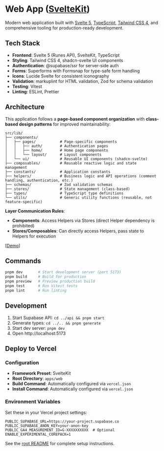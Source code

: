 # Web App ([SvelteKit](https://svelte.dev/docs/kit/))

Modern web application built with [Svelte 5](https://svelte.dev/), [TypeScript](https://www.typescriptlang.org/), [Tailwind CSS 4](https://tailwindcss.com/), and comprehensive tooling for production-ready development.

## Tech Stack

- **Frontend**: Svelte 5 (Runes API), SvelteKit, TypeScript
- **Styling**: Tailwind CSS 4, shadcn-svelte UI components
- **Authentication**: @supabase/ssr for server-side auth
- **Forms**: Superforms with Formsnap for type-safe form handling
- **Icons**: Lucide Svelte for consistent iconography
- **Validation**: markuplint for HTML validation, Zod for schema validation
- **Testing**: Vitest
- **Linting**: ESLint, Prettier

## Architecture

This application follows a **page-based component organization** with **class-based design patterns** for improved maintainability:

```text
src/lib/
├── components/
│   ├── pages/           # Page-specific components
│   │   ├── auth/        # Authentication pages
│   │   ├── home/        # Home page components
│   │   └── layout/      # Layout components
│   └── ui/              # Reusable UI components (shadcn-svelte)
├── composables/         # Reusable reactive logic and state management
├── constants/           # Application constants
├── helpers/             # Business logic and API operations (comment handling, authentication, etc.)
├── schemas/             # Zod validation schemas
├── stores/              # State management (class-based)
├── types/               # TypeScript type definitions
└── utils/               # Generic utility functions (reusable, not feature-specific)
```

**Layer Communication Rules**:

- **Components**: Access Helpers via Stores (direct Helper dependency is prohibited)
- **Stores/Composables**: Can directly access Helpers, pass state to Helpers for execution

[[Demo](https://webapp-template.usagizmo.com/)]

## Commands

```bash
pnpm dev       # Start development server (port 5173)
pnpm build     # Build for production
pnpm preview   # Preview production build
pnpm test      # Run Vitest tests
pnpm lint      # Run linting
```

## Development

1. Start Supabase API: `cd ../api && pnpm start`
2. Generate types: `cd ../.. && pnpm generate`
3. Start dev server: `pnpm dev`
4. Open http://localhost:5173

## Deploy to Vercel

### Configuration

- **Framework Preset**: SvelteKit
- **Root Directory**: `apps/web`
- **Build Command**: Automatically configured via `vercel.json`
- **Install Command**: Automatically configured via `vercel.json`

### Environment Variables

Set these in your Vercel project settings:

```env
PUBLIC_SUPABASE_URL=https://your-project.supabase.co
PUBLIC_SUPABASE_ANON_KEY=your-anon-key
PUBLIC_GA4_MEASUREMENT_ID=G-XXXXXXXXXX  # Optional
ENABLE_EXPERIMENTAL_COREPACK=1
```

See the [root README](../../README.md) for complete setup instructions.
